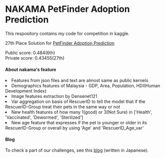 # NAKAMA PetFinder Adoption Prediction


This respository contains my code for competition in kaggle.

27th Place Solution for [PetFinder Adoption Prediction](https://www.kaggle.com/c/petfinder-adoption-prediction "PetFinder Adoption Prediction")

Public score: 0.484(6th)    
Private score: 0.43455(27th)

#### About nakama's feature
<li> Features from json files and text are almost same as public kernels
<li> Demographics features of Malaysia - GDP, Area, Population, HDI(Human Development Index)
<li> Image features extraction by Densenet121
<li> Var aggregation on basis of RescuerID to tell the model that if the RescuerID-Group treat their pets in the same way or not
<li> New health features of how many 1(good) or 3(Not Sure) in ['Health', 'Vaccinated', 'Dewormed', 'Sterilized']
<li> New age feature that expresses if the pet is younger or older in its RescuerID-Group or overall by using 'Age' and 'RescuerID_Age_var'

#### Blog
To check a part of our challenges, see this [blog](https://nmaviv.hatenablog.com/entry/2019/04/10/233211) (written in Japanese).

